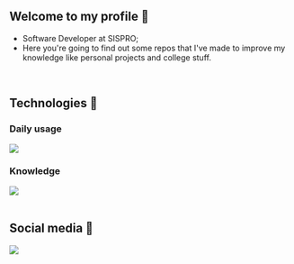 ## Welcome to my profile 👋

* Software Developer at SISPRO;
* Here you're going to find out some repos that I've made to improve my knowledge like personal projects and college stuff.


<div style="display: inline_block"><br>
  
  ## Technologies 🧰

  ### Daily usage
  <a href="https://skillicons.dev">
    <img src="https://skillicons.dev/icons?i=cs,dotnet,git,nodejs,angular,typescript,bootstrap" />
  </a>
  
  <br>
  
  ### Knowledge
  
  <a href="https://skillicons.dev">
    <img src="https://skillicons.dev/icons?i=mysql,sass" />
  </a>
</div>
 
 <br>
 
  ## Social media 📱
 
<div> 
  <a href="https://www.linkedin.com/in/evertonsc" target="_blank"><img src="https://img.shields.io/badge/-LinkedIn-%230077B5?style=for-the-badge&logo=linkedin&logoColor=white" target="_blank"></a> 
</div>
